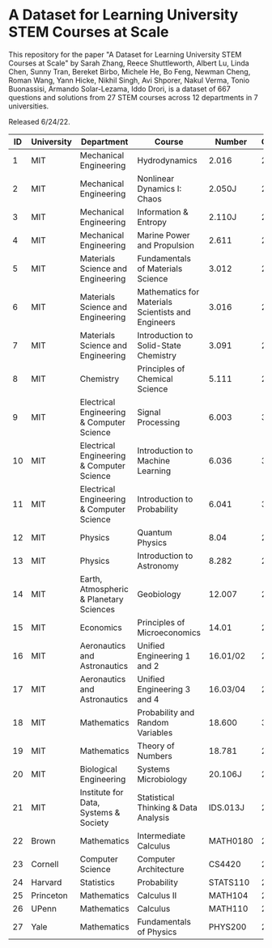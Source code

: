 # A Dataset for Learning University STEM Courses at Scale

This repository for the paper "A Dataset for Learning University STEM Courses at Scale" by Sarah Zhang, Reece Shuttleworth, Albert Lu, Linda Chen, Sunny Tran, Bereket Birbo, Michele He, Bo Feng, Newman Cheng, Roman Wang, Yann Hicke, Nikhil Singh, Avi Shporer, Nakul Verma, Tonio Buonassisi, Armando Solar-Lezama, Iddo Drori, is a dataset of 667 questions and solutions from 27 STEM courses across 12 departments in 7 universities.

Released 6/24/22.

| ID | University | Department                                | Course                                             | Number   | Questions      |
|----|------------|-------------------------------------------|----------------------------------------------------|----------|----------------|
| 1  | MIT        | Mechanical Engineering                    | Hydrodynamics                                      | 2.016    | 21             |
| 2  | MIT        | Mechanical Engineering                    | Nonlinear Dynamics I: Chaos                        | 2.050J   | 24             |
| 3  | MIT        | Mechanical Engineering                    | Information & Entropy                              | 2.110J   | 25             |
| 4  | MIT        | Mechanical Engineering                    | Marine Power and Propulsion                        | 2.611    | 27             |
| 5  | MIT        | Materials Science and Engineering         | Fundamentals of Materials Science                  | 3.012    | 25             |
| 6  | MIT        | Materials Science and Engineering         | Mathematics for Materials Scientists and Engineers | 3.016    | 25             |
| 7  | MIT        | Materials Science and Engineering         | Introduction to Solid-State Chemistry              | 3.091    | 25             |
| 8  | MIT        | Chemistry                                 | Principles of Chemical Science                     | 5.111    | 25             |
| 9  | MIT        | Electrical Engineering & Computer Science | Signal Processing                                  | 6.003    | 30             |
| 10 | MIT        | Electrical Engineering & Computer Science | Introduction to Machine Learning                   | 6.036    | 30             |
| 11 | MIT        | Electrical Engineering & Computer Science | Introduction to Probability                        | 6.041    | 30             |
| 12 | MIT        | Physics                                   | Quantum Physics                                    | 8.04     | 23             |
| 13 | MIT        | Physics                                   | Introduction to Astronomy                          | 8.282    | 20             |
| 14 | MIT        | Earth, Atmospheric & Planetary Sciences   | Geobiology                                         | 12.007   | 25             |
| 15 | MIT        | Economics                                 | Principles of Microeconomics                       | 14.01    | 29             |
| 16 | MIT        | Aeronautics and Astronautics              | Unified Engineering 1 and 2                        | 16.01/02 | 25             |
| 17 | MIT        | Aeronautics and Astronautics              | Unified Engineering 3 and 4                        | 16.03/04 | 21             |
| 18 | MIT        | Mathematics                               | Probability and Random Variables                   | 18.600   | 30             |
| 19 | MIT        | Mathematics                               | Theory of Numbers                                  | 18.781   | 20             |
| 20 | MIT        | Biological Engineering                    | Systems Microbiology                               | 20.106J  | 25             |
| 21 | MIT        | Institute for Data, Systems & Society     | Statistical Thinking & Data Analysis               | IDS.013J | 23             |
| 22 | Brown      | Mathematics                               | Intermediate Calculus                              | MATH0180 | 25             |
| 23 | Cornell    | Computer Science                          | Computer Architecture                              | CS4420   | 20             |
| 24 | Harvard    | Statistics                                | Probability                                        | STATS110 | 20             |
| 25 | Princeton  | Mathematics                               | Calculus II                                        | MATH104  | 25             |
| 26 | UPenn      | Mathematics                               | Calculus                                           | MATH110  | 24             |
| 27 | Yale       | Mathematics                               | Fundamentals of Physics                            | PHYS200  | 25             |
